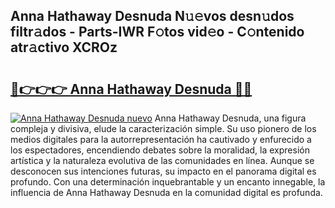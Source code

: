 ## Anna Hathaway Desnuda N𝚞𝚎vos desn𝚞dos filtr𝚊dos - Parts-IWR F𝚘tos vid𝚎o - C𝚘ntenido atr𝚊ctivo XCROz

# <h2><a href="http://mb0mv14.tromn.icu/?c=Anna+Hathaway+Desnuda">🔗👉👉👉 Anna Hathaway Desnuda 🔗🔗</a></h2>

[![Anna Hathaway Desnuda nuevo](https://i.imgur.com/pEAQMta.gif)](http://mb0mv14.tromn.icu/?c=Anna+Hathaway+Desnuda)
Anna Hathaway Desnuda, una figura compleja y divisiva, elude la caracterización simple. Su uso pionero de los medios digitales para la autorrepresentación ha cautivado y enfurecido a los espectadores, encendiendo debates sobre la moralidad, la expresión artística y la naturaleza evolutiva de las comunidades en línea. Aunque se desconocen sus intenciones futuras, su impacto en el panorama digital es profundo. Con una determinación inquebrantable y un encanto innegable, la influencia de Anna Hathaway Desnuda en la comunidad digital es profunda.
